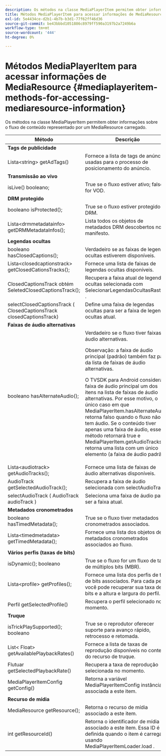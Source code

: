 ```yaml
---
description: Os métodos na classe MediaPlayerItem permitem obter informações sobre o fluxo de conteúdo representado por um MediaResource carregado.
title: Métodos MediaPlayerItem para acessar informações de MediaResource
exl-id: 5e4434ce-d2b1-4b7b-b3d1-77f62ff46d36
source-git-commit: be43bbbd1051886c8979ff590a3197b2a7249b6a
workflow-type: tm+mt
source-wordcount: '444'
ht-degree: 0%

---
```


# Métodos MediaPlayerItem para acessar informações de MediaResource {#mediaplayeritem-methods-for-accessing-mediaresource-information}

Os métodos na classe MediaPlayerItem permitem obter informações sobre o fluxo de conteúdo representado por um MediaResource carregado.

<table frame="all" colsep="1" rowsep="1" id="table_F6006A9167044AC087A6ECB20B8CCD5D"> 
 <thead> 
  <tr rowsep="1"> 
   <th colname="2" class="entry"> Método </th> 
   <th colname="3" class="entry"> Descrição </th> 
  </tr> 
 </thead>
 <tbody> 
  <tr rowsep="1"> 
   <td colname="2"> <b>Tags de publicidade</b> </td> 
   <td colname="3"> </td> 
  </tr> 
  <tr rowsep="1"> 
   <td colname="2"> <span class="codeph"> Lista&lt;string&gt; getAdTags() </span> </td> 
   <td colname="3"> Fornece a lista de tags de anúncio usadas para o processo de posicionamento do anúncio. </td> 
  </tr> 
  <tr rowsep="1"> 
   <td colname="2"> <b>Transmissão ao vivo</b> </td> 
   <td colname="3"> </td> 
  </tr> 
  <tr rowsep="1"> 
   <td colname="2"> <span class="codeph"> isLive() booleano; </span> </td> 
   <td colname="3"> True se o fluxo estiver ativo; false se for VOD. </td> 
  </tr> 
  <tr rowsep="1"> 
   <td colname="2"> <b>DRM protegido</b> </td> 
   <td colname="3"> </td> 
  </tr> 
  <tr rowsep="1"> 
   <td colname="2"> <span class="codeph"> booleano isProtected(); </span> </td> 
   <td colname="3"> True se o fluxo estiver protegido por DRM. </td> 
  </tr> 
  <tr rowsep="1"> 
   <td colname="2"> <span class="codeph"> Lista&lt;drmmetadatainfo&gt; getDRMMetadataInfos(); </span> </td> 
   <td colname="3"> Lista todos os objetos de metadados DRM descobertos no manifesto. </td> 
  </tr> 
  <tr rowsep="1"> 
   <td colname="2"> <b>Legendas ocultas</b> </td> 
   <td colname="3"> </td> 
  </tr> 
  <tr rowsep="1"> 
   <td colname="2"> <span class="codeph"> booleano hasClosedCaptions(); </span> </td> 
   <td colname="3"> Verdadeiro se as faixas de legendas ocultas estiverem disponíveis. </td> 
  </tr> 
  <tr rowsep="1"> 
   <td colname="2"> <span class="codeph"> Lista&lt;closedcaptionstrack&gt; getClosedCationsTracks(); </span> </td> 
   <td colname="3"> Fornece uma lista de faixas de legendas ocultas disponíveis. </td> 
  </tr> 
  <tr rowsep="1"> 
   <td colname="2"> <span class="codeph"> ClosedCaptionsTrack obtém SeletedClosedCaptionsTrack(); </span> </td> 
   <td colname="3"> Recupera a faixa atual de legendas ocultas selecionada com <span class="codeph"> SelecionarLegendasOcultasRastrear </span>. </td> 
  </tr> 
  <tr rowsep="1"> 
   <td colname="2"> <span class="codeph"> selectClosedCaptionsTrack ( ClosedCaptionsTrack closedCaptionsTrack) </span> </td> 
   <td colname="3"> Define uma faixa de legendas ocultas para ser a faixa de legendas ocultas atual. </td> 
  </tr> 
  <tr rowsep="1"> 
   <td colname="2"> <b>Faixas de áudio alternativas</b> </td> 
   <td colname="3"> </td> 
  </tr> 
  <tr rowsep="1"> 
   <td colname="2"> <span class="codeph"> booleano hasAlternateAudio(); </span> </td> 
   <td colname="3"> Verdadeiro se o fluxo tiver faixas de áudio alternativas. <p>Observação: a faixa de áudio principal (padrão) também faz parte da lista de faixas de áudio alternativas. </p> <p>O TVSDK para Android considera a faixa de áudio principal um dos itens na lista de faixas de áudio alternativas. Por esse motivo, o único caso em que <span class="codeph"> MediaPlayerItem.hasAlternateAudio </span> retorna falso quando o fluxo não tem áudio. Se o conteúdo tiver apenas uma faixa de áudio, esse método retornará true e <span class="codeph"> MediaPlayerItem.getAudioTracks </span> retorna uma lista com um único elemento (a faixa de áudio padrão). </p> </td> 
  </tr> 
  <tr rowsep="1"> 
   <td colname="2"> <span class="codeph"> Lista&lt;audiotrack&gt; getAudioTracks(); </span> </td> 
   <td colname="3"> Fornece uma lista de faixas de áudio alternativas disponíveis. </td> 
  </tr> 
  <tr rowsep="1"> 
   <td colname="2"> <span class="codeph"> AudioTrack getSelectedAudioTrack(); </span> </td> 
   <td colname="3"> Recupera a faixa de áudio selecionada com <span class="codeph"> selectAudioTrack </span>. </td> 
  </tr> 
  <tr rowsep="1"> 
   <td colname="2"> <span class="codeph"> selectAudioTrack ( AudioTrack audioTrack ) </span> </td> 
   <td colname="3"> Seleciona uma faixa de áudio para ser a faixa atual. </td> 
  </tr> 
  <tr rowsep="1"> 
   <td colname="2"> <b>Metadados cronometrados</b> </td> 
   <td colname="3"> </td> 
  </tr> 
  <tr rowsep="1"> 
   <td colname="2"> <span class="codeph"> booleano hasTimedMetadata(); </span> </td> 
   <td colname="3"> True se o fluxo tiver metadados cronometrados associados. </td> 
  </tr> 
  <tr rowsep="1"> 
   <td colname="2"> <span class="codeph"> Lista&lt;timedmetadata&gt; getTimedMetadata(); </span> </td> 
   <td colname="3"> Fornece uma lista dos objetos de metadados cronometrados associados ao fluxo. </td> 
  </tr> 
  <tr rowsep="1"> 
   <td colname="2"> <b>Vários perfis (taxas de bits)</b> </td> 
   <td colname="3"> </td> 
  </tr> 
  <tr rowsep="1"> 
   <td colname="2"> <span class="codeph"> isDynamic(); booleano </span> </td> 
   <td colname="3"> True se o fluxo for um fluxo de taxa de múltiplos bits (MBR). </td> 
  </tr> 
  <tr rowsep="1"> 
   <td colname="2"> <span class="codeph"> Lista&lt;profile&gt; getProfiles(); </span> </td> 
   <td colname="3"> Fornece uma lista dos perfis de taxa de bits associados. Para cada perfil, você pode recuperar sua taxa de bits e a altura e largura do perfil. </td> 
  </tr> 
  <tr rowsep="1"> 
   <td colname="2"> <span class="codeph"> Perfil getSelectedProfile() </span> </td> 
   <td colname="3"> Recupera o perfil selecionado no momento. </td> 
  </tr> 
  <tr rowsep="1"> 
   <td colname="2"> <b>Truque</b> </td> 
   <td colname="3"> </td> 
  </tr> 
  <tr rowsep="1"> 
   <td colname="2"> <span class="codeph"> isTrickPlaySupported(); booleano </span> </td> 
   <td colname="3"> True se o reprodutor oferecer suporte para avanço rápido, retrocesso e retomada. </td> 
  </tr> 
  <tr rowsep="1"> 
   <td colname="2"> <span class="codeph"> List&lt; Float&gt; getAvailablePlaybackRates() </span> </td> 
   <td colname="3"> Fornece a lista de taxas de reprodução disponíveis no contexto do recurso de truque. </td> 
  </tr> 
  <tr rowsep="1"> 
   <td colname="2"> <span class="codeph"> Flutuar getSelectedPlaybackRate() </span> </td> 
   <td colname="3"> Recupera a taxa de reprodução selecionada no momento. </td> 
  </tr> 
  <tr rowsep="1"> 
   <td colname="2"> <span class="codeph"> MediaPlayerItemConfig getConfig() </span> </td> 
   <td colname="3"> Retorna a variável <span class="codeph"> MediaPlayerItemConfig </span> instância associada a este item. </td> 
  </tr> 
  <tr rowsep="1"> 
   <td colname="2"> <b>Recurso de mídia</b> </td> 
   <td colname="3"> </td> 
  </tr> 
  <tr rowsep="1"> 
   <td colname="2"> <span class="codeph"> MediaResource getResource(); </span> </td> 
   <td colname="3"> Retorna o recurso de mídia associado a este item. </td> 
  </tr> 
  <tr rowsep="0"> 
   <td colname="2"> <span class="codeph"> int getResourceId() </span> </td> 
   <td colname="3"> Retorna o identificador de mídia associado a este item. Essa ID é definida quando o item é carregado usando <span class="codeph"> MediaPlayerItemLoader.load </span>. </td> 
  </tr> 
 </tbody> 
</table>
